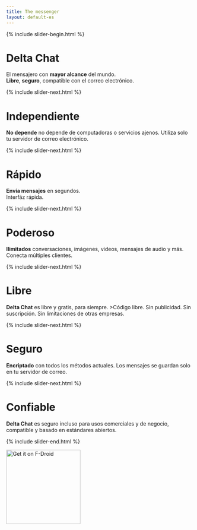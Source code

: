 ```yaml
---
title: The messenger
layout: default-es
---
```



{% include slider-begin.html %}

# Delta Chat
El mensajero con **mayor alcance** del mundo.  
**Libre**, **seguro**,  compatible con el correo electrónico.

{% include slider-next.html %}

# Independiente
**No depende** no depende de computadoras o servicios ajenos. Utiliza solo tu servidor de correo electrónico.

{% include slider-next.html %}

# Rápido
**Envía mensajes** en segundos.  
Interfáz rápida.

{% include slider-next.html %}

# Poderoso
**Ilimitados** conversaciones, imágenes, videos, mensajes de audio y más. Conecta múltiples clientes.

{% include slider-next.html %}

# Libre
**Delta Chat** es libre y gratis, para siempre. >Código libre. Sin publicidad. Sin suscripción. Sin limitaciones de otras empresas.

{% include slider-next.html %}

# Seguro
**Encriptado** con todos los métodos actuales. Los mensajes se guardan solo en tu servidor de correo.

{% include slider-next.html %}

# Confiable
**Delta Chat** es seguro incluso para usos comerciales y de negocio, compatible y basado en estándares abiertos.

{% include slider-end.html %}


[<img src="../assets/home/get-it-on-fdroid.png" alt="Get it on F-Droid" width="200" />](download)

